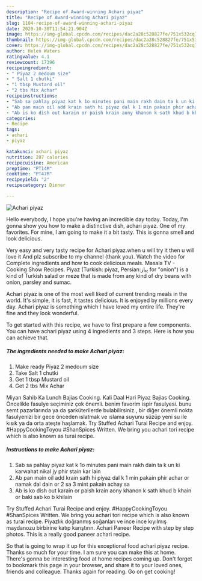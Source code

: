 ```yaml
---
description: "Recipe of Award-winning Achari piyaz"
title: "Recipe of Award-winning Achari piyaz"
slug: 1104-recipe-of-award-winning-achari-piyaz
date: 2020-10-30T11:54:21.904Z
image: https://img-global.cpcdn.com/recipes/dac2a28c528827fe/751x532cq70/achari-piyaz-recipe-main-photo.jpg
thumbnail: https://img-global.cpcdn.com/recipes/dac2a28c528827fe/751x532cq70/achari-piyaz-recipe-main-photo.jpg
cover: https://img-global.cpcdn.com/recipes/dac2a28c528827fe/751x532cq70/achari-piyaz-recipe-main-photo.jpg
author: Helen Waters
ratingvalue: 4.1
reviewcount: 17396
recipeingredient:
- " Piyaz 2 medoum size"
- " Salt 1 chutki"
- "1 tbsp Mustard oil"
- "2 tbs Mix Achar"
recipeinstructions:
- "Sab sa pahlay piyaz kat k 1o minutes pani main rakh dain ta k un ki karwahat nikal jy phir stain kar lain"
- "Ab pan main oil add krain sath hi piyaz dal k 1 min pakain phir achar or namak dal dain or 2 sa 3 mint pakain achay sa"
- "Ab is ko dish out karain or paish krain aony khanon k sath khud b khain or baki sab ko b khilain"
categories:
- Recipe
tags:
- achari
- piyaz

katakunci: achari piyaz 
nutrition: 287 calories
recipecuisine: American
preptime: "PT14M"
cooktime: "PT47M"
recipeyield: "2"
recipecategory: Dinner

---
```



![Achari piyaz](https://img-global.cpcdn.com/recipes/dac2a28c528827fe/751x532cq70/achari-piyaz-recipe-main-photo.jpg)

Hello everybody, I hope you're having an incredible day today. Today, I'm gonna show you how to make a distinctive dish, achari piyaz. One of my favorites. For mine, I am going to make it a bit tasty. This is gonna smell and look delicious.

Very easy and very tasty recipe for Achari piyaz.when u will try it then u will love it And plz subscribe to my channel (thank you). Watch the video for Complete ingredients and how to cook delicious meals. Masala TV - Cooking Show Recipes. Piyaz (Turkish: piyaz, Persian:پیاز for &#34;onion&#34;) is a kind of Turkish salad or meze that is made from any kind of dry beans with onion, parsley and sumac.

Achari piyaz is one of the most well liked of current trending meals in the world. It's simple, it is fast, it tastes delicious. It is enjoyed by millions every day. Achari piyaz is something which I have loved my entire life. They're fine and they look wonderful.


To get started with this recipe, we have to first prepare a few components. You can have achari piyaz using 4 ingredients and 3 steps. Here is how you can achieve that.

<!--inarticleads1-->

##### The ingredients needed to make Achari piyaz:

1. Make ready  Piyaz 2 medoum size
1. Take  Salt 1 chutki
1. Get 1 tbsp Mustard oil
1. Get 2 tbs Mix Achar


Miyan Sahib Ka Lunch Bajias Cooking. Kali Daal Hari Piyaz Bajias Cooking. Öncelikle fasulye seçiminiz çok önemli. benim favorim ispir fasulyesi. bunu semt pazarlarında ya da şarküterilerde bulabilirsiniz., bir diğer önemli nokta fasulyenizi bir gece önceden ıslatmak ve ıslama suyunu süzüp yeni su ile kısık ya da orta ateşte haşlamak. Try Stuffed Achari Turai Recipe and enjoy. #HappyCookingToyou #ShanSpices Written. We bring you achari tori recipe which is also known as turai recipe. 

<!--inarticleads2-->

##### Instructions to make Achari piyaz:

1. Sab sa pahlay piyaz kat k 1o minutes pani main rakh dain ta k un ki karwahat nikal jy phir stain kar lain
1. Ab pan main oil add krain sath hi piyaz dal k 1 min pakain phir achar or namak dal dain or 2 sa 3 mint pakain achay sa
1. Ab is ko dish out karain or paish krain aony khanon k sath khud b khain or baki sab ko b khilain


Try Stuffed Achari Turai Recipe and enjoy. #HappyCookingToyou #ShanSpices Written. We bring you achari tori recipe which is also known as turai recipe. Piyazlık doğranmış soğanları ve ince ince kıyılmış maydanozu birbirine katıp karıştırın. Achari Paneer Recipe with step by step photos. This is a really good paneer achari recipe. 

So that is going to wrap it up for this exceptional food achari piyaz recipe. Thanks so much for your time. I am sure you can make this at home. There's gonna be interesting food at home recipes coming up. Don't forget to bookmark this page in your browser, and share it to your loved ones, friends and colleague. Thanks again for reading. Go on get cooking!

